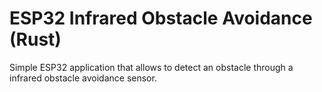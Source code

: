 # ESP32 Infrared Obstacle Avoidance (Rust)

Simple ESP32 application that allows to detect an obstacle through a infrared obstacle avoidance sensor.
